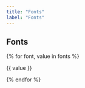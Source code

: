 ```yaml
---
title: "Fonts"
label: "Fonts"
---
```


## Fonts

{% for font, value in fonts %}

<div class="font-{{ font }} text-2xl">
  {{ value }}
</div>

{% endfor %}
